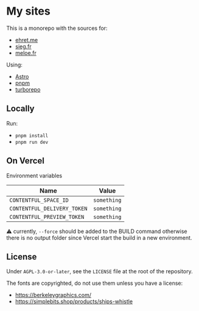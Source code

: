 # My sites

This is a monorepo with the sources for:

- [ehret.me](https://ehret.me)
- [sieg.fr](https://sieg.fr/ied)
- [meloe.fr](https://meloe.fr)

Using:

- [Astro](https://astro.build/)
- [pnpm](https://pnpm.io/)
- [turborepo](https://turborepo.org/)

## Locally

Run:

- `pnpm install`
- `pnpm run dev`

## On Vercel

Environment variables

| Name                        | Value       |
| --------------------------- | ----------- |
| `CONTENTFUL_SPACE_ID`       | `something` |
| `CONTENTFUL_DELIVERY_TOKEN` | `something` |
| `CONTENTFUL_PREVIEW_TOKEN`  | `something` |

⚠️ currently, `--force` should be added to the BUILD command otherwise there is no output folder since Vercel start the build in a new environment.

## License

Under `AGPL-3.0-or-later`, see the `LICENSE` file at the root of the repository.

The fonts are copyrighted, do not use them unless you have a license:
- https://berkeleygraphics.com/
- https://simplebits.shop/products/ships-whistle
